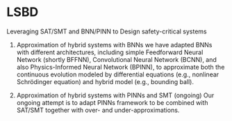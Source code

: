 # LSBD
Leveraging SAT/SMT and BNN/PINN to Design safety-critical systems

1. Approximation of hybrid systems with BNNs
we have adapted BNNs with different architectures, including simple Feedforward Neural Network (shortly BFFNN), Convolutional Neural Network (BCNN), and also  Physics-Informed Neural Network (BPINN), to approximate both the continuous evolution modeled by differential equations (e.g., nonlinear Schrödinger equation) and hybrid model (e.g., bounding ball).  

2. Approximation of hybrid systems with PINNs and SMT (ongoing)
Our ongoing attempt is to adapt PINNs framework to be combined with SAT/SMT together with over- and under-approximations.
